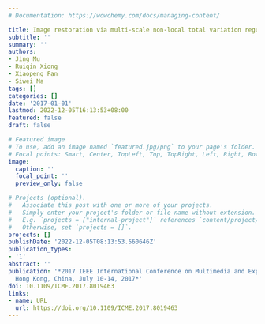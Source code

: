 ```yaml
---
# Documentation: https://wowchemy.com/docs/managing-content/

title: Image restoration via multi-scale non-local total variation regularization
subtitle: ''
summary: ''
authors:
- Jing Mu
- Ruiqin Xiong
- Xiaopeng Fan
- Siwei Ma
tags: []
categories: []
date: '2017-01-01'
lastmod: 2022-12-05T16:13:53+08:00
featured: false
draft: false

# Featured image
# To use, add an image named `featured.jpg/png` to your page's folder.
# Focal points: Smart, Center, TopLeft, Top, TopRight, Left, Right, BottomLeft, Bottom, BottomRight.
image:
  caption: ''
  focal_point: ''
  preview_only: false

# Projects (optional).
#   Associate this post with one or more of your projects.
#   Simply enter your project's folder or file name without extension.
#   E.g. `projects = ["internal-project"]` references `content/project/deep-learning/index.md`.
#   Otherwise, set `projects = []`.
projects: []
publishDate: '2022-12-05T08:13:53.560646Z'
publication_types:
- '1'
abstract: ''
publication: '*2017 IEEE International Conference on Multimedia and Expo, ICME 2017,
  Hong Kong, China, July 10-14, 2017*'
doi: 10.1109/ICME.2017.8019463
links:
- name: URL
  url: https://doi.org/10.1109/ICME.2017.8019463
---
```

